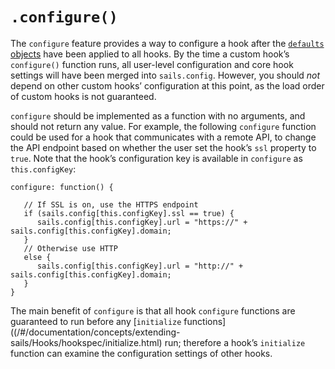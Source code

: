 # `.configure()`

The `configure` feature provides a way to configure a hook after the [`defaults` objects](/#/documentation/concepts/extending-sails/Hooks/hookspec/defaults.html) have been applied to all hooks.  By the time a custom hook&rsquo;s `configure()` function runs, all user-level configuration and core hook settings will have been merged into `sails.config`.  However, you should *not* depend on other custom hooks&rsquo; configuration at this point, as the load order of custom hooks is not guaranteed.

`configure` should be implemented as a function with no arguments, and should not return any value.  For example, the following `configure` function could be used for a hook that communicates with a remote API, to change the API endpoint based on whether the user set the hook&rsquo;s `ssl` property to `true`.  Note that the hook&rsquo;s configuration key is available in `configure` as `this.configKey`:

```
configure: function() {

   // If SSL is on, use the HTTPS endpoint
   if (sails.config[this.configKey].ssl == true) {
      sails.config[this.configKey].url = "https://" + sails.config[this.configKey].domain;
   } 
   // Otherwise use HTTP
   else {
      sails.config[this.configKey].url = "http://" + sails.config[this.configKey].domain;
   }
}
```

The main benefit of `configure` is that all hook `configure` functions are guaranteed to run before any [`initialize` functions]((/#/documentation/concepts/extending-sails/Hooks/hookspec/initialize.html) run; therefore a hook&rsquo;s `initialize` function can examine the configuration settings of other hooks.

<docmeta name="uniqueID" value="Hooks75004">
<docmeta name="displayName" value=".configure()">
<docmeta name="stabilityIndex" value="3">
